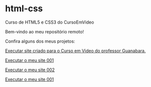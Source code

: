 # html-css
 Curso de HTML5 e CSS3 do CursoEmVideo


Bem-vindo ao meu repositório remoto!

Confira alguns dos meus projetos:

<a href= "https://flplemos.github.io/html-css/desafios/d010b/"> Executar site criado para o Curso em Video do professor Guanabara. </a>

<a href= "https://flplemos.github.io/html-css/mysites/d001/"> Executar o meu site 001 </a>

<a href= "https://flplemos.github.io/html-css/mysites/d002/"> Executar o meu site 002 </a>

<a href= "https://flplemos.github.io/html-css/mysites/d001/"> Executar o meu site 001 </a>
